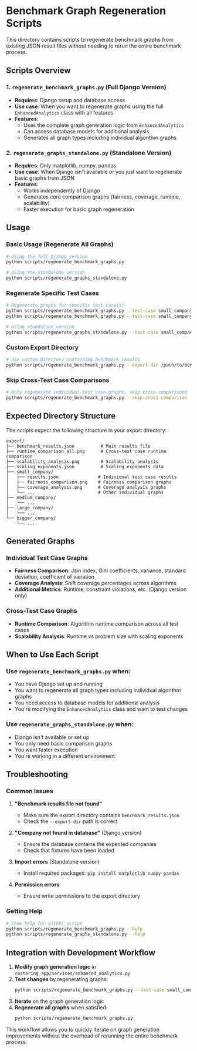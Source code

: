 # Benchmark Graph Regeneration Scripts

This directory contains scripts to regenerate benchmark graphs from existing JSON result files without needing to rerun the entire benchmark process.

## Scripts Overview

### 1. `regenerate_benchmark_graphs.py` (Full Django Version)
- **Requires**: Django setup and database access
- **Use case**: When you want to regenerate graphs using the full `EnhancedAnalytics` class with all features
- **Features**: 
  - Uses the complete graph generation logic from `EnhancedAnalytics`
  - Can access database models for additional analysis
  - Generates all graph types including individual algorithm graphs

### 2. `regenerate_graphs_standalone.py` (Standalone Version)
- **Requires**: Only matplotlib, numpy, pandas
- **Use case**: When Django isn't available or you just want to regenerate basic graphs from JSON
- **Features**:
  - Works independently of Django
  - Generates core comparison graphs (fairness, coverage, runtime, scalability)
  - Faster execution for basic graph regeneration

## Usage

### Basic Usage (Regenerate All Graphs)

```bash
# Using the full Django version
python scripts/regenerate_benchmark_graphs.py

# Using the standalone version
python scripts/regenerate_graphs_standalone.py
```

### Regenerate Specific Test Cases

```bash
# Regenerate graphs for specific test case(s)
python scripts/regenerate_benchmark_graphs.py --test-case small_company
python scripts/regenerate_benchmark_graphs.py --test-case small_company --test-case medium_company

# Using standalone version
python scripts/regenerate_graphs_standalone.py --test-case small_company
```

### Custom Export Directory

```bash
# Use custom directory containing benchmark results
python scripts/regenerate_benchmark_graphs.py --export-dir /path/to/benchmark/results
```

### Skip Cross-Test Case Comparisons

```bash
# Only regenerate individual test case graphs, skip cross-comparisons
python scripts/regenerate_benchmark_graphs.py --skip-cross-comparison
```

## Expected Directory Structure

The scripts expect the following structure in your export directory:

```
export/
├── benchmark_results.json          # Main results file
├── runtime_comparison_all.png      # Cross-test case runtime comparison
├── scalability_analysis.png        # Scalability analysis
├── scaling_exponents.json          # Scaling exponents data
├── small_company/
│   ├── results.json               # Individual test case results
│   ├── fairness_comparison.png    # Fairness comparison graphs
│   ├── coverage_analysis.png      # Coverage analysis graphs
│   └── ...                        # Other individual graphs
├── medium_company/
│   └── ...
├── large_company/
│   └── ...
└── bigger_company/
    └── ...
```

## Generated Graphs

### Individual Test Case Graphs
- **Fairness Comparison**: Jain index, Gini coefficients, variance, standard deviation, coefficient of variation
- **Coverage Analysis**: Shift coverage percentages across algorithms
- **Additional Metrics**: Runtime, constraint violations, etc. (Django version only)

### Cross-Test Case Graphs
- **Runtime Comparison**: Algorithm runtime comparison across all test cases
- **Scalability Analysis**: Runtime vs problem size with scaling exponents

## When to Use Each Script

### Use `regenerate_benchmark_graphs.py` when:
- You have Django set up and running
- You want to regenerate all graph types including individual algorithm graphs
- You need access to database models for additional analysis
- You're modifying the `EnhancedAnalytics` class and want to test changes

### Use `regenerate_graphs_standalone.py` when:
- Django isn't available or set up
- You only need basic comparison graphs
- You want faster execution
- You're working in a different environment

## Troubleshooting

### Common Issues

1. **"Benchmark results file not found"**
   - Make sure the export directory contains `benchmark_results.json`
   - Check the `--export-dir` path is correct

2. **"Company not found in database"** (Django version)
   - Ensure the database contains the expected companies
   - Check that fixtures have been loaded

3. **Import errors** (Standalone version)
   - Install required packages: `pip install matplotlib numpy pandas`

4. **Permission errors**
   - Ensure write permissions to the export directory

### Getting Help

```bash
# Show help for either script
python scripts/regenerate_benchmark_graphs.py --help
python scripts/regenerate_graphs_standalone.py --help
```

## Integration with Development Workflow

1. **Modify graph generation logic** in `rostering_app/services/enhanced_analytics.py`
2. **Test changes** by regenerating graphs:
   ```bash
   python scripts/regenerate_benchmark_graphs.py --test-case small_company
   ```
3. **Iterate** on the graph generation logic
4. **Regenerate all graphs** when satisfied:
   ```bash
   python scripts/regenerate_benchmark_graphs.py
   ```

This workflow allows you to quickly iterate on graph generation improvements without the overhead of rerunning the entire benchmark process. 